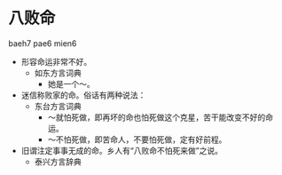 





# 八败命
baeh7 pae6 mien6
+ 形容命运非常不好。
  * 如东方言词典
    - 她是一个～。
+ 迷信称败家的命。俗话有两种说法：
  * 东台方言词典
    - ～就怕死做，即再坏的命也怕死做这个克星，苦干能改变不好的命运。
    - ～不怕死做，即苦命人，不要怕死做，定有好前程。
+ 旧谓注定事事无成的命。乡人有“八败命不怕死来做”之说。
  * 泰兴方言辞典
